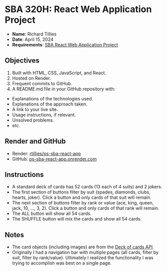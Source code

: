 # SBA 320H: React Web Application Project

* **Name**: Richard Tillies
* **Date**: April 15, 2024
* **Requirements**: 
[SBA React Web Application Project](https://ps-react-curriculum.herokuapp.com/320/project/)

## Objectives

1. Built with HTML, CSS, JavaScript, and React.
1. Hosted on Render.
1. Frequent commits to GitHub.
1. A README.md file in your GitHub repository with:
  * Explanations of the technologies used.
  * Explanations of the approach taken.
  * A link to your live site.
  * Usage instructions, if relevant.
  * Unsolved problems.
  * etc.

## Render and GitHub
* Render: [rtillies/ps-sba-react-app](https://github.com/rtillies/ps-sba-react-app)
* GitHub: [ps-sba-react-app.onrender.com](https://ps-sba-react-app.onrender.com/)

## Instructions

* A standard deck of cards has 52 cards (13 each of 4 suits) and 2 jokers.
* The first section of buttons filter by suit (spades, diamonds, clubs, hearts, joker). Click a button and only cards of that suit will remain.
* The next section of buttons filter by rank or value (ace, king, queen, jack, 10, ..., 3, 2). Click a button and only cards of that rank will remain.
* The ALL button will show all 54 cards.
* The SHUFFLE button will mix the cards and show all 54 cards.

## Notes

* The card objects (including images) are from the [Deck of cards API](https://deckofcardsapi.com/).
* Originally I had a navigation bar with multiple pages (all cards, filter by suit, filter by rank/value). Ultimately I realized the functionality I was trying to accomplish was best on a single page.
